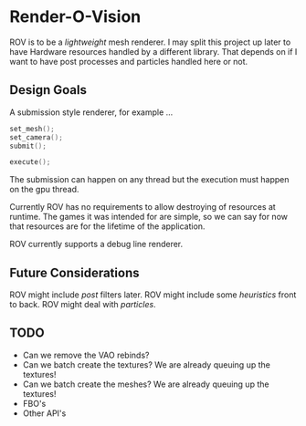 # Render-O-Vision

ROV is to be a _lightweight_ mesh renderer. I may split this project up later
to have Hardware resources handled by a different library. That depends on if
I want to have post processes and particles handled here or not.

## Design Goals

A submission style renderer, for example ...

```cpp
set_mesh();
set_camera();
submit();

execute();
```

The submission can happen on any thread but the execution must happen on the
gpu thread.

Currently ROV has no requirements to allow destroying of resources at runtime.
The games it was intended for are simple, so we can say for now that resources
are for the lifetime of the application.

ROV currently supports a debug line renderer.

## Future Considerations

ROV might include _post_ filters later.
ROV might include some _heuristics_ front to back.
ROV might deal with _particles_.

## TODO

- Can we remove the VAO rebinds?
- Can we batch create the textures? We are already queuing up the textures!
- Can we batch create the meshes? We are already queuing up the textures!
- FBO's
- Other API's
